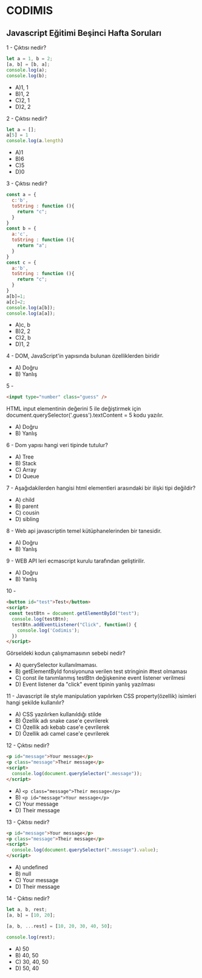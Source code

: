# CODIMIS 
## Javascript Eğitimi Beşinci Hafta Soruları
1 - Çıktısı nedir?
```javascript
let a = 1, b = 2;
[a, b] = [b, a];
console.log(a);
console.log(b);
```
* A)1, 1 
* B)1, 2 
* C)2, 1 
* D)2, 2

2 - Çıktısı nedir? 
```javascript
let a = [];
a[5] = 1
console.log(a.length)
```
* A)1 
* B)6 
* C)5 
* D)0

3 - Çıktısı nedir?
```javascript
const a = {
  c:'b',
  toString : function (){
    return "c";
  } 
}
const b = {
  a:'c',
  toString : function (){
    return "a";
  }
}
const c = {
  a:'b',
  toString : function (){
    return "c";
  }
}
a[b]=1;
a[c]=2;
console.log(a[b]);
console.log(a[a]);
```
* A)c, b 
* B)2, 2 
* C)2, b 
* D)1, 2

4 - DOM, JavaScript'in yapısında bulunan özelliklerden biridir 
* A) Doğru 
* B) Yanlış

5 -
``` html
<input type="number" class="guess" />
```
HTML input elementinin değerini 5 ile değiştirmek için document.querySelector('.guess').textContent = 5 kodu yazılır. 
* A) Doğru 
* B) Yanlış

6 - Dom yapısı hangi veri tipinde tutulur? 
* A) Tree 
* B) Stack 
* C) Array 
* D) Queue

7 - Aşağıdakilerden hangisi html elementleri arasındaki bir ilişki tipi değildir? 
* A) child 
* B) parent 
* C) cousin 
* D) sibling

8 - Web api javascriptin temel kütüphanelerinden bir tanesidir. 
* A) Doğru 
* B) Yanlış

9 - WEB API leri ecmascript kurulu tarafından geliştirilir. 
* A) Doğru 
* B) Yanlış

10 - 
```html
<button id="test">Test</button>
<script>
 const testBtn = document.getElementById("test");
  console.log(testBtn);
  testBtn.addEventListener("Click", function() {
    console.log('Codimis');
  })
</script>
```
Görseldeki kodun çalışmamasının sebebi nedir? 
* A) querySelector kullanılmaması.
* B) getElementById fonsiyonuna verilen test stringinin #test olmaması
* C) const ile tanımlanmış testBtn değişkenine event listener verilmesi
* D) Event listener da "click" event tipinin yanlış yazılması

11 - Javascript ile style manipulation yapılırken CSS property(özellik) isimleri hangi şekilde kullanılır? 
* A) CSS yazılırken kullanıldığı stilde 
* B) Özellik adı snake case'e çevrilerek 
* C) Özellik adı kebab case'e çevrilerek 
* D) Özellik adı camel case'e çevrilerek

12 - Çıktısı nedir?
```html
<p id="message">Your message</p>
<p class="message">Their message</p>
<script>
  console.log(document.querySelector(".message"));
</script>
```
* A) ```<p class="message">Their message</p>```
* B) ```<p id="message">Your message</p>```
* C) Your message
* D) Their message

13 - Çıktısı nedir?
```html
<p id="message">Your message</p>
<p class="message">Their message</p>
<script>
  console.log(document.querySelector(".message").value);
</script>
```
* A) undefined
* B) null
* C) Your message
* D) Their message

14 - Çıktısı nedir?

```javascript
let a, b, rest;
[a, b] = [10, 20];

[a, b, ...rest] = [10, 20, 30, 40, 50];

console.log(rest);
```
* A) 50
* B) 40, 50
* C) 30, 40, 50
* D) 50, 40